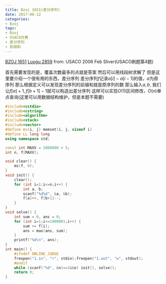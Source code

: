 ```yaml
---
title: Bzoj 1651(差分序列)
date: 2017-06-12
categories:
- Bzoj
tags:
- Bzoj
- USACO月赛
- 差分序列
- 前缀和
---
```

[BZOJ 1651](http://www.lydsy.com/JudgeOnline/problem.php?id=1651)
[Luogu 2859](https://www.luogu.org/problem/show?pid=2859)
from: USACO 2006 Feb Sliver(USACO刷题第4题)

首先需要发现的是，覆盖次数最多的点就是答案
然后可以用线段树求解了
但是这里要介绍一个很有用的东西，差分序列
差分序列$f$记录$a[i]-a[i-1]$的值，$a$为原序列
那么根据定义可以发现差分序列的前缀和就是原序列的数
那么输入$a,b$, 我们让$f[a]+1, f[b+1]-1$就可以构造出差分序列
这样可以实现$O(1)$区间修改，$O(n)$单点查询(这里可以用数据结构维护，但是本题不需要)
<!-- more -->
```c++
#include<cstdio>
#include<cstring>
#include<algorithm>
#include<stack>
#include<vector>
#define ms(i, j) memset(i, j, sizeof i)
#define LL long long
using namespace std;

const int MAXV = 1000000 + 5;
int n, f[MAXV];

void clear() {
	ms(f, 0);
}
void init() {
	clear();
	for (int i=1;i<=n;i++) {
		int a, b;
		scanf("%d%d", &a, &b);
		f[a]++, f[b+1]--;
	}
}
void solve() {
	int sum = 0, ans = 0;
	for (int i=1;i<=1000001;i++) {
		sum += f[i];
		ans = max(ans, sum);
	}
	printf("%d\n", ans);
}
int main() {
	#ifndef ONLINE_JUDGE
	freopen("1.in", "r", stdin);freopen("1.out", "w", stdout);
	#endif
	while (scanf("%d", &n)==1&&n) init(), solve();
	return 0;
}
```